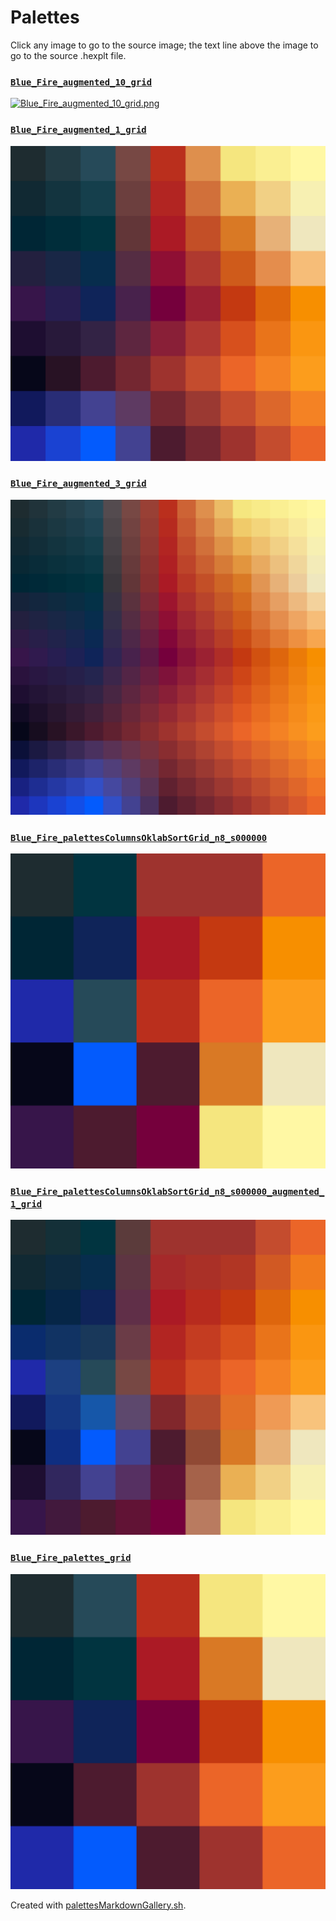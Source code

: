 # Palettes

Click any image to go to the source image; the text line above the image to go to the source .hexplt file.

### [`Blue_Fire_augmented_10_grid`](Blue_Fire_augmented_10_grid.hexplt)

[ ![Blue_Fire_augmented_10_grid.png](Blue_Fire_augmented_10_grid.png) ](Blue_Fire_augmented_10_grid.png)

### [`Blue_Fire_augmented_1_grid`](Blue_Fire_augmented_1_grid.hexplt)

[ ![Blue_Fire_augmented_1_grid.png](Blue_Fire_augmented_1_grid.png) ](Blue_Fire_augmented_1_grid.png)

### [`Blue_Fire_augmented_3_grid`](Blue_Fire_augmented_3_grid.hexplt)

[ ![Blue_Fire_augmented_3_grid.png](Blue_Fire_augmented_3_grid.png) ](Blue_Fire_augmented_3_grid.png)

### [`Blue_Fire_palettesColumnsOklabSortGrid_n8_s000000`](Blue_Fire_palettesColumnsOklabSortGrid_n8_s000000.hexplt)

[ ![Blue_Fire_palettesColumnsOklabSortGrid_n8_s000000.png](Blue_Fire_palettesColumnsOklabSortGrid_n8_s000000.png) ](Blue_Fire_palettesColumnsOklabSortGrid_n8_s000000.png)

### [`Blue_Fire_palettesColumnsOklabSortGrid_n8_s000000_augmented_1_grid`](Blue_Fire_palettesColumnsOklabSortGrid_n8_s000000_augmented_1_grid.hexplt)

[ ![Blue_Fire_palettesColumnsOklabSortGrid_n8_s000000_augmented_1_grid.png](Blue_Fire_palettesColumnsOklabSortGrid_n8_s000000_augmented_1_grid.png) ](Blue_Fire_palettesColumnsOklabSortGrid_n8_s000000_augmented_1_grid.png)

### [`Blue_Fire_palettes_grid`](Blue_Fire_palettes_grid.hexplt)

[ ![Blue_Fire_palettes_grid.png](Blue_Fire_palettes_grid.png) ](Blue_Fire_palettes_grid.png)

Created with [palettesMarkdownGallery.sh](https://github.com/earthbound19/_ebDev/blob/master/scripts/imgAndVideo/palettesMarkdownGallery.sh).